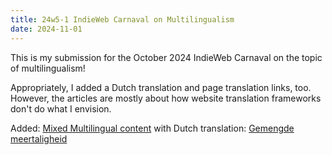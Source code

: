 ```yaml
---
title: 24w5-1 IndieWeb Carnaval on Multilingualism
date: 2024-11-01
---
```


This is my submission for the October 2024 IndieWeb Carnaval on the topic of multilingualism!

Appropriately, I added a Dutch translation and page translation links, too.
However, the articles are mostly about how website translation frameworks don't do what I envision.

Added:	[Mixed Multilingual content](/articles/mixed-multilingual-content/) with Dutch translation: [Gemengde meertaligheid](/nl/articles/gemenge-meertaligheid/)

